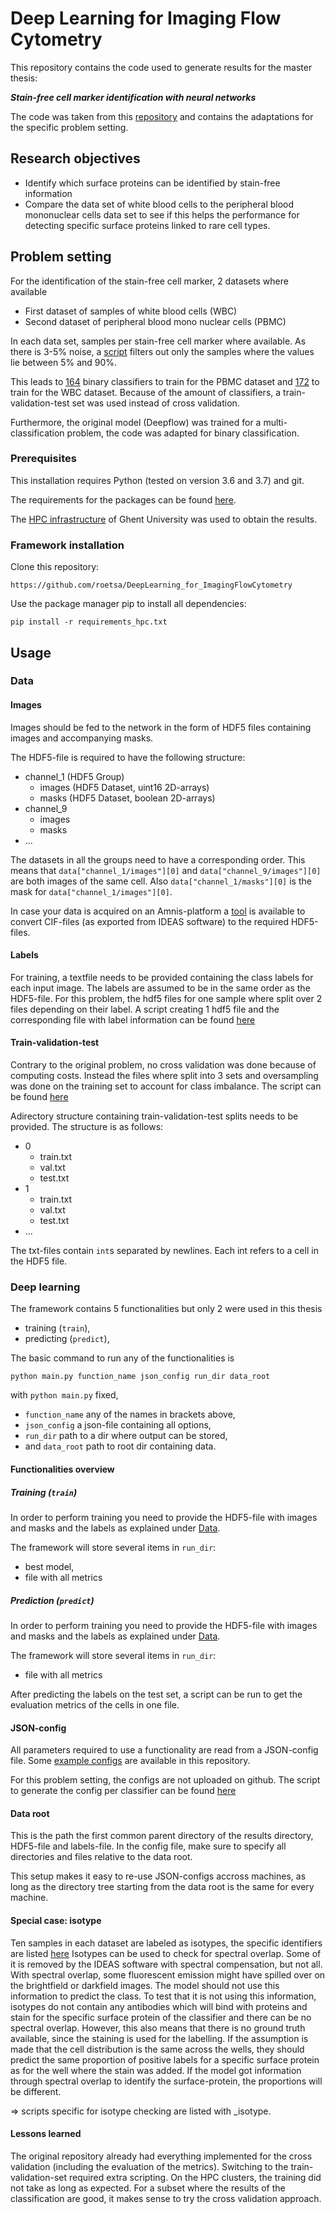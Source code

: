 # Deep Learning for Imaging Flow Cytometry

This repository contains the code used to generate results for the master thesis:

**_Stain-free cell marker identification with neural networks_**

The code was taken from this [repository](https://github.com/saeyslab/DeepLearning_for_ImagingFlowCytometry) and contains the adaptations for the specific problem setting.

## Research objectives

- Identify which surface proteins can be identified by stain-free information
- Compare the data set of white blood cells to the peripheral blood mononuclear cells
data set to see if this helps the performance for detecting specific surface proteins
linked to rare cell types.

## Problem setting

For the identification of the stain-free cell marker, 2 datasets where available
- First dataset of samples of white blood cells (WBC) 
- Second dataset of  peripheral blood mono nuclear cells (PBMC)

In each data set, samples per stain-free cell marker where available.
As there is 3-5% noise, a [script](https://github.com/roetsa/DeepLearning_for_ImagingFlowCytometry/blob/master/preprocessing_and_analysis/generate_config_files.py) filters out only the samples where the values lie between 5% and 90%.

This leads to [164](https://github.com/roetsa/DeepLearning_for_ImagingFlowCytometry/blob/master/selected_cells/pbmc_cellnames.txt) binary classifiers to train for the PBMC dataset and [172](https://github.com/roetsa/DeepLearning_for_ImagingFlowCytometry/blob/master/selected_cells/wbc_cellnames.txt) to train for the WBC dataset.
Because of the amount of classifiers, a train-validation-test set was used instead of cross validation.

Furthermore, the original model (Deepflow) was trained for a multi-classification problem,
the code was adapted for binary classification.

### Prerequisites
This installation requires Python (tested on version 3.6 and 3.7) and git.

The requirements for the packages can be found [here](). 

The [HPC infrastructure](https://www.ugent.be/hpc/en) of Ghent University was used to obtain the results.

### Framework installation
Clone this repository:
```
https://github.com/roetsa/DeepLearning_for_ImagingFlowCytometry
```
Use the package manager pip to install all dependencies:
```
pip install -r requirements_hpc.txt
```
## Usage
### Data
#### Images
Images should be fed to the network in the form of HDF5 files containing images and accompanying masks.

The HDF5-file is required to have the following structure:
- channel_1 (HDF5 Group)
  - images (HDF5 Dataset, uint16 2D-arrays)
  - masks (HDF5 Dataset, boolean 2D-arrays)
- channel_9
  - images
  - masks
- ...

The datasets in all the groups need to have a corresponding order. This means that `data["channel_1/images"][0]` and `data["channel_9/images"][0]` are both images of the same cell. Also `data["channel_1/masks"][0]` is the mask for `data["channel_1/images"][0]`.

In case your data is acquired on an Amnis-platform a [tool](https://github.com/saeyslab) is available to convert CIF-files (as exported from IDEAS software) to the required HDF5-files.
#### Labels
For training, a textfile needs to be provided containing the class labels for each input image. The labels are assumed to be in the same order as the HDF5-file. 
For this problem, the hdf5 files for one sample where split over 2 files depending on their label.
A script creating 1 hdf5 file and the corresponding file with label information can be found [here](https://github.com/roetsa/DeepLearning_for_ImagingFlowCytometry/blob/master/pbs_scripts/preprocessing_hdf5.pbs)
#### Train-validation-test
Contrary to the original problem, no cross validation was done because of computing costs.
Instead the files where split into 3 sets and oversampling was done on the training set to account for class imbalance.
The script can be found [here](https://github.com/roetsa/DeepLearning_for_ImagingFlowCytometry/blob/master/pbs_scripts/preprocessing_split.pbs)

Adirectory structure containing train-validation-test splits needs to be provided. The structure is as follows:
- 0
  - train.txt
  - val.txt
  - test.txt
- 1
  - train.txt
  - val.txt
  - test.txt
- ...

The txt-files contain `int`s separated by newlines. Each int refers to a cell in the HDF5 file.

### Deep learning
The framework contains 5 functionalities but only 2 were used in this thesis
- training (`train`),
- predicting (`predict`),

The basic command to run any of the functionalities is
```
python main.py function_name json_config run_dir data_root 
```
with `python main.py` fixed,
- `function_name` any of the names in brackets above,
- `json_config` a json-file containing all options,
- `run_dir` path to a dir where output can be stored,
- and `data_root` path to root dir containing data.

#### Functionalities overview

##### Training (`train`)
In order to perform training you need to provide the HDF5-file with images and masks and the labels as explained under [Data](###Data).

The framework will store several items in `run_dir`:
- best model,
- file with all metrics
##### Prediction (`predict`)
In order to perform training you need to provide the HDF5-file with images and masks and the labels as explained under [Data](###Data).

The framework will store several items in `run_dir`:
- file with all metrics

After predicting the labels on the test set, a script can be run to get the evaluation metrics of the cells in one file.

#### JSON-config
All parameters required to use a functionality are read from a JSON-config file. Some [example configs](./configs/) are available in this repository.

For this problem setting, the configs are not uploaded on github. The script to generate the config per classifier can be found [here](https://github.com/roetsa/DeepLearning_for_ImagingFlowCytometry/blob/master/preprocessing_and_analysis/generate_config_files.py)

#### Data root
This is the path the first common parent directory of the results directory, HDF5-file and labels-file. In the config file, make sure to specify all directories and files relative to the data root.

This setup makes it easy to re-use JSON-configs accross machines, as long as the directory tree starting from the data root is the same for every machine.

#### Special case: isotype

Ten samples in each dataset are labeled as isotypes, the specific identifiers are listed [here](https://github.com/roetsa/DeepLearning_for_ImagingFlowCytometry/blob/master/selected_cells/isotype_cellnames.txt)
Isotypes can be used to check for spectral overlap. Some of it is removed by the IDEAS
software with spectral compensation, but not all. With spectral overlap, some fluorescent emission might have spilled over on the brightfield or darkfield images. The model
should not use this information to predict the class. To test that it is not using this information, isotypes do not contain any antibodies which will bind with proteins and stain for
the specific surface protein of the classifier and there can be no spectral overlap. However,
this also means that there is no ground truth available, since the staining is used for the
labelling. If the assumption is made that the cell distribution is the same across the wells,
they should predict the same proportion of positive labels for a specific surface protein
as for the well where the stain was added. If the model got information through spectral
overlap to identify the surface-protein, the proportions will be different. 

=> scripts specific for isotype checking are listed with _isotype.

#### Lessons learned

The original repository already had everything implemented for the cross validation (including the evaluation of the metrics). 
Switching to the train-validation-set required extra scripting. On the HPC clusters, the training did not take as long as expected.
For a subset where the results of the classification are good, it makes sense to try the cross validation approach.
